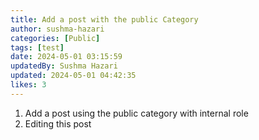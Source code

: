 ```yaml
---
title: Add a post with the public Category
author: sushma-hazari
categories: [Public]
tags: [test]
date: 2024-05-01 03:15:59 
updatedBy: Sushma Hazari
updated: 2024-05-01 04:42:35 
likes: 3
---
```


1. Add a post using the public category with internal role
2. Editing this post